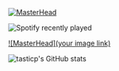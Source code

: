 [![MasterHead]((https://media.discordapp.net/attachments/1379694314988503040/1379694341005774929/premium_photo-1748882648048-1103b6963a3d.png?ex=68412bfc&is=683fda7c&hm=f52ce31c3315c5727f06234e3421e5baf066d1b167962c3d291608dfdc70ef02&=&format=webp&quality=lossless&width=1094&height=725))]((https://github.com/tasticp))

![Spotify recently played](https://spotify-recently-played-readme.vercel.app/api?user=31x7f4yokrg4l42ulljknm7war3y)

[![MasterHead](your image link)](https://github.com/tasticp)

![tasticp's GitHub stats](https://github-readme-stats.vercel.app/api?username=tasticp&theme=ambient_gradient&show_icons=true)
